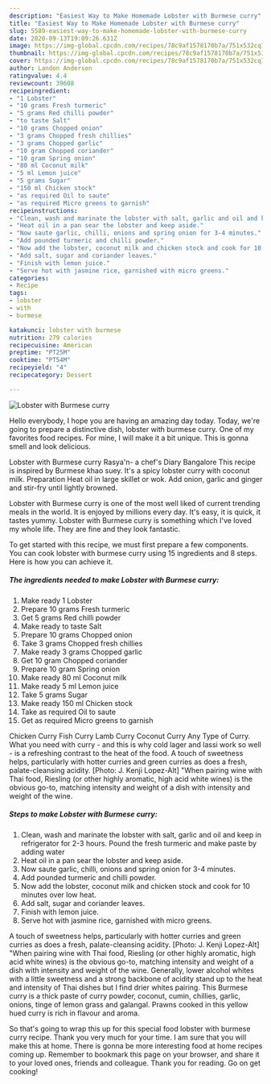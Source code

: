 ```yaml
---
description: "Easiest Way to Make Homemade Lobster with Burmese curry"
title: "Easiest Way to Make Homemade Lobster with Burmese curry"
slug: 5589-easiest-way-to-make-homemade-lobster-with-burmese-curry
date: 2020-09-13T19:09:26.631Z
image: https://img-global.cpcdn.com/recipes/78c9af1578170b7a/751x532cq70/lobster-with-burmese-curry-recipe-main-photo.jpg
thumbnail: https://img-global.cpcdn.com/recipes/78c9af1578170b7a/751x532cq70/lobster-with-burmese-curry-recipe-main-photo.jpg
cover: https://img-global.cpcdn.com/recipes/78c9af1578170b7a/751x532cq70/lobster-with-burmese-curry-recipe-main-photo.jpg
author: Landon Anderson
ratingvalue: 4.4
reviewcount: 39608
recipeingredient:
- "1 Lobster"
- "10 grams Fresh turmeric"
- "5 grams Red chilli powder"
- "to taste Salt"
- "10 grams Chopped onion"
- "3 grams Chopped fresh chillies"
- "3 grams Chopped garlic"
- "10 gram Chopped coriander"
- "10 gram Spring onion"
- "80 ml Coconut milk"
- "5 ml Lemon juice"
- "5 grams Sugar"
- "150 ml Chicken stock"
- "as required Oil to saute"
- "as required Micro greens to garnish"
recipeinstructions:
- "Clean, wash and marinate the lobster with salt, garlic and oil and keep in refrigerator for 2-3 hours. Pound the fresh turmeric and make paste by adding water"
- "Heat oil in a pan sear the lobster and keep aside."
- "Now saute garlic, chilli, onions and spring onion for 3-4 minutes."
- "Add pounded turmeric and chilli powder."
- "Now add the lobster, coconut milk and chicken stock and cook for 10 minutes over low heat."
- "Add salt, sugar and coriander leaves."
- "Finish with lemon juice."
- "Serve hot with jasmine rice, garnished with micro greens."
categories:
- Recipe
tags:
- lobster
- with
- burmese

katakunci: lobster with burmese 
nutrition: 279 calories
recipecuisine: American
preptime: "PT25M"
cooktime: "PT54M"
recipeyield: "4"
recipecategory: Dessert

---
```



![Lobster with Burmese curry](https://img-global.cpcdn.com/recipes/78c9af1578170b7a/751x532cq70/lobster-with-burmese-curry-recipe-main-photo.jpg)

Hello everybody, I hope you are having an amazing day today. Today, we're going to prepare a distinctive dish, lobster with burmese curry. One of my favorites food recipes. For mine, I will make it a bit unique. This is gonna smell and look delicious.

Lobster with Burmese curry Rasya&#39;n- a chef&#39;s Diary Bangalore This recipe is inspired by Burmese khao suey. It&#39;s a spicy lobster curry with coconut milk. Preparation Heat oil in large skillet or wok. Add onion, garlic and ginger and stir-fry until lightly browned.

Lobster with Burmese curry is one of the most well liked of current trending meals in the world. It is enjoyed by millions every day. It's easy, it is quick, it tastes yummy. Lobster with Burmese curry is something which I've loved my whole life. They are fine and they look fantastic.


To get started with this recipe, we must first prepare a few components. You can cook lobster with burmese curry using 15 ingredients and 8 steps. Here is how you can achieve it.

<!--inarticleads1-->

##### The ingredients needed to make Lobster with Burmese curry:

1. Make ready 1 Lobster
1. Prepare 10 grams Fresh turmeric
1. Get 5 grams Red chilli powder
1. Make ready to taste Salt
1. Prepare 10 grams Chopped onion
1. Take 3 grams Chopped fresh chillies
1. Make ready 3 grams Chopped garlic
1. Get 10 gram Chopped coriander
1. Prepare 10 gram Spring onion
1. Make ready 80 ml Coconut milk
1. Make ready 5 ml Lemon juice
1. Take 5 grams Sugar
1. Make ready 150 ml Chicken stock
1. Take as required Oil to saute
1. Get as required Micro greens to garnish


Chicken Curry Fish Curry Lamb Curry Coconut Curry Any Type of Curry. What you need with curry - and this is why cold lager and lassi work so well - is a refreshing contrast to the heat of the food. A touch of sweetness helps, particularly with hotter curries and green curries as does a fresh, palate-cleansing acidity. [Photo: J. Kenji Lopez-Alt] &#34;When pairing wine with Thai food, Riesling (or other highly aromatic, high acid white wines) is the obvious go-to, matching intensity and weight of a dish with intensity and weight of the wine. 

<!--inarticleads2-->

##### Steps to make Lobster with Burmese curry:

1. Clean, wash and marinate the lobster with salt, garlic and oil and keep in refrigerator for 2-3 hours. Pound the fresh turmeric and make paste by adding water
1. Heat oil in a pan sear the lobster and keep aside.
1. Now saute garlic, chilli, onions and spring onion for 3-4 minutes.
1. Add pounded turmeric and chilli powder.
1. Now add the lobster, coconut milk and chicken stock and cook for 10 minutes over low heat.
1. Add salt, sugar and coriander leaves.
1. Finish with lemon juice.
1. Serve hot with jasmine rice, garnished with micro greens.


A touch of sweetness helps, particularly with hotter curries and green curries as does a fresh, palate-cleansing acidity. [Photo: J. Kenji Lopez-Alt] &#34;When pairing wine with Thai food, Riesling (or other highly aromatic, high acid white wines) is the obvious go-to, matching intensity and weight of a dish with intensity and weight of the wine. Generally, lower alcohol whites with a little sweetness and a strong backbone of acidity stand up to the heat and intensity of Thai dishes but I find drier whites pairing. This Burmese curry is a thick paste of curry powder, coconut, cumin, chillies, garlic, onions, tinge of lemon grass and galangal. Prawns cooked in this yellow hued curry is rich in flavour and aroma. 

So that's going to wrap this up for this special food lobster with burmese curry recipe. Thank you very much for your time. I am sure that you will make this at home. There is gonna be more interesting food at home recipes coming up. Remember to bookmark this page on your browser, and share it to your loved ones, friends and colleague. Thank you for reading. Go on get cooking!
